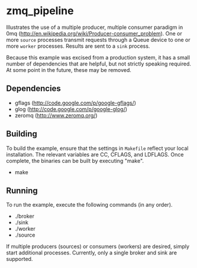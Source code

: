 zmq_pipeline
============

Illustrates the use of a multiple producer, multiple consumer paradigm in 0mq
(http://en.wikipedia.org/wiki/Producer-consumer_problem). One or more `source`
processes transmit requests through a Queue device to one or more `worker`
processes. Results are sent to a `sink` process.

Because this example was excised from a production system, it has a small
number of dependencies that are helpful, but not strictly speaking required.
At some point in the future, these may be removed.

Dependencies
-------------
* gflags (http://code.google.com/p/google-gflags/)
* glog (http://code.google.com/p/google-glog/)
* zeromq (http://www.zeromq.org/)

Building
-------------
To build the example, ensure that the settings in `Makefile` reflect your
local installation. The relevant variables are CC, CFLAGS, and LDFLAGS.
Once complete, the binaries can be built by executing "make".

* make

Running
-------------
To run the example, execute the following commands (in any order).

* ./broker
* ./sink
* ./worker
* ./source

If multiple producers (sources) or consumers (workers) are desired,
simply start additional processes. Currently, only a single broker
and sink are supported.
